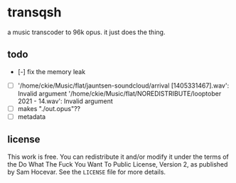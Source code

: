 # transqsh 

a music transcoder to 96k opus. it just does the thing.

## todo

- [-] fix the memory leak
- [ ] '/home/ckie/Music/flat/jauntsen-soundcloud/arrival [1405331467].wav': Invalid argument
 '/home/ckie/Music/flat/NOREDISTRIBUTE/looptober 2021 - 14.wav':         Invalid argument
- [ ] makes "./out.opus"??
- [ ] metadata

## license

This work is free. You can redistribute it and/or modify it under the
terms of the Do What The Fuck You Want To Public License, Version 2,
as published by Sam Hocevar. See the `LICENSE` file for more details.
